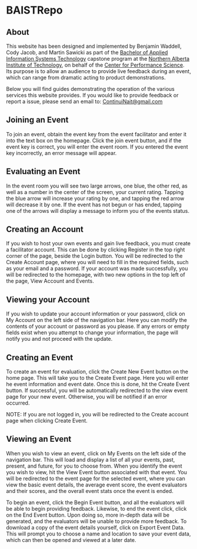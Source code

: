 # BAISTRepo

## About

This website has been designed and implemented by Benjamin Waddell, Cody Jacob, and Martin Sawicki as part of the 
[Bachelor of Applied Information Systems Technology](http://www.nait.ca/program_home_78547.htm) capstone 
program at the <a href="http://www.nait.ca/">Northern Alberta Institute of Technology</a>, on behalf of the 
<a href="http://performancescience.ac.uk/">Center for Performance Science</a>. Its purpose is to allow an audience 
to provide live feedback during an event, which can range from dramatic acting to product demonstrations.

Below you will find guides demonstrating the operation of the various services this website provides. If you would 
like to provide feedback or report a issue, please send an email to: <a href="mailto:continuinait@gmail.com">ContinuiNait@gmail.com</a>

## Joining an Event
To join an event, obtain the event key from the event facilitator and enter it into the text box on the homepage. 
Click the join event button, and if the event key is correct, you will enter the event room. If you entered the
event key incorrectly, an error message will appear.  

## Evaluating an Event
In the event room you will see two large arrows, one blue, the other red, as well as a number in the center of the
screen, your current rating. Tapping the blue arrow will increase your rating by one, and tapping the red arrow will
decrease it by one. If the event has not begun or has ended, tapping one of the arrows will display a message to
inform you of the events status.

## Creating an Account
If you wish to host your own events and gain live feedback, you must create a facilitator account. This can 
be done by clicking Register in the top right corner of the page, beside the Login button. You will be redirected
to the Create Account page, where you will need to fill in the required fields, such as your email and a password. If
your account was made successfully, you will be redirected to the homepage, with two new options in the top left of
the page, View Account and Events.


## Viewing your Account
If you wish to update your account information or your password, click on My Account on the left side of the navigation 
bar. Here you can modify the contents of your account or password as you please. If any errors or empty fields exist 
when you attempt to change your information, the page will notify you and not proceed with the update.

## Creating an Event
To create an event for evaluation, click the Create New Event button on the home page. This will take you to the Create
Event page. Here you will enter he event information and event date. Once this is done, hit the Create Event button. If
successful, you will be automatically redirected to the view event page for your new event. Otherwise, you will be 
notified if an error occurred. 

NOTE: If you are not logged in, you will be redirected to the Create account page when clicking Create Event.

## Viewing an Event
When you wish to view an event, click on My Events on the left side of the navigation bar. This will load and display 
a list of all your events, past, present, and future, for you to choose from. When you identify the event you wish to 
view, hit the View Event button associated with that event. You will be redirected to the event page for the selected
event, where you can view the basic event details, the average event score, the event evaluators and their scores,
and the overall event stats once the event is ended.

To begin an event, click the Begin Event button, and all the evaluators will be able to begin providing feedback.
Likewise, to end the event click, click on the End Event button. Upon doing so, more in-depth data will be generated,
and the evaluators will be unable to provide more feedback. To download a copy of the event details yourself, click
on Export Event Data. This will prompt you to choose a name and location to save your event data, which can then be
opened and viewed at a later date.

